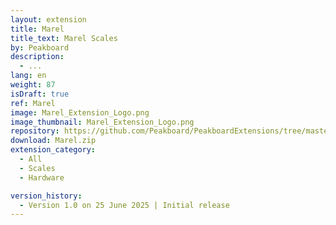 ```yaml
---
layout: extension
title: Marel
title_text: Marel Scales
by: Peakboard
description: 
  - ...
lang: en
weight: 87
isDraft: true
ref: Marel
image: Marel_Extension_Logo.png
image_thumbnail: Marel_Extension_Logo.png
repository: https://github.com/Peakboard/PeakboardExtensions/tree/master/Marel
download: Marel.zip
extension_category:
  - All
  - Scales
  - Hardware

version_history:
  - Version 1.0 on 25 June 2025 | Initial release
---
```

